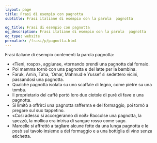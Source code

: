 ```yaml
---
layout: page
title: Frasi di esempio con pagnotta 
subtitle: Frasi italiane di esempio con la parola  pagnotta

og_title: Frasi di esempio con pagnotta 
og_description: Frasi italiane di esempio con la parola  pagnotta
og_type: website
permalink: /frasi/p/pagnotta.html
---
```


Frasi italiane di esempio contenenti la parola pagnotta:


- «Tieni, rospo», aggiunse, «tornando prendi una pagnotta dal fornaio.
- Poi mamma tornò con una pagnotta e del latte per la bambina.
- Faruk, Amin, Taha, ‘Omar, Mahmud e Yussef si sedettero vicini, passandosi una pagnotta.
- Qualche pagnotta isolata su uno scaffale di legno, come pietre su una tomba.
- Il proprietario del caffè portò loro due ciotole di purè di fave e una pagnotta.
- Si limitò a offrirci una pagnotta rafferma e del formaggio, poi tornò a pregare sul suo tappetino.
- «Così adesso si accorgeranno di noi!» Raccolse una pagnotta, la spezzò, la mollica era intrisa di sangue rosso come sugo.
- Marcelle si affrettò a tagliare alcune fette da una lunga pagnotta e le posò sul tavolo insieme a del formaggio e a una bottiglia di vino senza etichetta.
